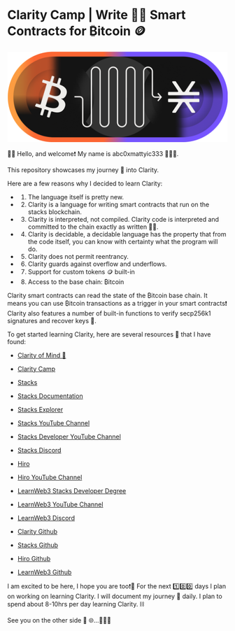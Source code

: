 # Clarity Camp | Write ✍🏻 Smart Contracts for ₿itcoin 🪙

![Bitcoin & Stacks](/assets/bitcoin_stacks.png)

👋🏻 Hello, and welcome❗️ My name is abc0xmattyic333 🙋🏼‍♂️.

This repository showcases my journey 🧭 into Clarity. 

Here are a few reasons why I decided to learn Clarity:

- 1. The language itself is pretty new.
- 2. Clarity is a language for writing smart contracts that run on the stacks blockchain.
- 3. Clarity is interpreted, not compiled. Clarity code is interpreted and committed to the chain exactly as written ✍🏻.
- 4. Clarity is decidable, a decidable language has the property that from the code itself, you can know with certainty what the program will do.
- 5. Clarity does not permit reentrancy.
- 6. Clarity guards against overflow and underflows.
- 7. Support for custom tokens 🪙 built-in
- 8. Access to the base chain: ₿itcoin

Clarity smart contracts can read the state of the ₿itcoin base chain. It means you can use ₿itcoin transactions as a trigger in your smart contracts❗️ Clarity also features a number of built-in functions to verify secp256k1 signatures and recover keys 🔑.

To get started learning Clarity, here are several resources 🌱 that I have found:

- [Clarity of Mind 🧠](https://book.clarity-lang.org/title-page.html)

- [Clarity Camp](https://learn.stacks.org/course/clarity-camp)

- [Stacks](https://www.stacks.co/)

- [Stacks Documentation](https://docs.stacks.co/concepts/clarity)

- [Stacks Explorer](https://explorer.hiro.so/?chain=mainnet)

- [Stacks YouTube Channel](https://www.youtube.com/@Stacks-btc)

- [Stacks Developer YouTube Channel](https://www.youtube.com/@Stacks-Developers)

- [Stacks Discord](https://discord.gg/uekCG9RF)

- [Hiro](https://www.hiro.so/)

- [Hiro YouTube Channel](https://www.youtube.com/c/HiroSystems)

- [LearnWeb3 Stacks Developer Degree](https://learnweb3.io/degrees/stacks-developer-degree/)

- [LearnWeb3 YouTube Channel](https://www.youtube.com/@LearnWeb3IO)

- [LearnWeb3 Discord](https://discord.gg/DrtNnFGe)

- [Clarity Github](https://github.com/clarity-lang)

- [Stacks Github](https://github.com/stacks-network)

- [Hiro Github](https://github.com/hirosystems)

- [LearnWeb3 Github](https://github.com/LearnWeb3DAO)

I am excited to be here, I hope you are too❗️🫡
For the next 1️⃣0️⃣0️⃣ days I plan on working on learning Clarity. 
I will document my journey 🧭 daily. I plan to spend about 8-10hrs per day learning Clarity. ⛓️

See you on the other side 🛜 🌐...✌🏻🙂
